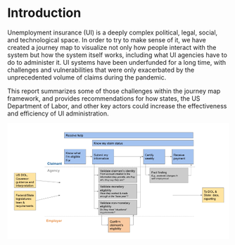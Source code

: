 # Introduction

Unemployment insurance \(UI\) is a deeply complex political, legal, social, and technological space. In order to try to make sense of it, we have created a journey map to visualize not only how people interact with the system but how the system itself works, including what UI agencies have to do to administer it. UI systems have been underfunded for a long time, with challenges and vulnerabilities that were only exacerbated by the unprecedented volume of claims during the pandemic. 

This report summarizes some of those challenges within the journey map framework, and provides recommendations for how states, the US Department of Labor, and other key actors could increase the effectiveness and efficiency of UI administration. 

![](../../.gitbook/assets/screen-shot-2021-02-28-at-1.52.12-pm.png)

